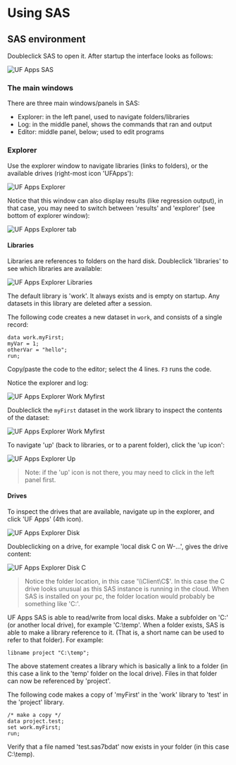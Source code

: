 # Using SAS

## SAS environment

Doubleclick SAS to open it. After startup the interface looks as follows:

![UF Apps SAS](images/uf_apps_sas.png "UF Apps SAS")

### The main windows

There are three main windows/panels in SAS:

- Explorer: in the left panel, used to navigate folders/libraries
- Log: in the middle panel, shows the commands that ran and output
- Editor: middle panel, below; used to edit programs

### Explorer

Use the explorer window to navigate libraries (links to folders), or the available drives (right-most icon 'UFApps'):

![UF Apps Explorer](images/uf_apps_sas_explorer.png "UF Apps Explorer")

Notice that this window can also display results (like regression output), in that case, you may need to switch between 'results' and 'explorer' (see bottom of explorer window):

![UF Apps Explorer tab](images/uf_apps_results_explorer_tab.png "UF Apps Explorer tab")

#### Libraries

Libraries are references to folders on the hard disk. Doubleclick 'libraries' to see which libraries are available:

![UF Apps Explorer Libraries](images/uf_apps_sas_explorer_libraries.png "UF Apps Explorer Libraries")

The default library is 'work'. It always exists and is empty on startup. Any datasets in this library are deleted after a session.

The following code creates a new dataset in `work`, and consists of a single record:

```SAS
data work.myFirst;
myVar = 1;
otherVar = "hello";
run;
```
Copy/paste the code to the editor; select the 4 lines. `F3` runs the code.

Notice the explorer and log:

![UF Apps Explorer Work Myfirst](images/uf_apps_myFirst.png "UF Apps Explorer Work Myfirst")

Doubleclick the `myFirst` dataset in the work library to inspect the contents of the dataset:

![UF Apps Explorer Work Myfirst](images/uf_apps_work.myfirst.png "UF Apps Explorer Work Myfirst")


To navigate 'up' (back to libraries, or to a parent folder), click the 'up icon':

![UF Apps Explorer Up](images/uf_apps_sas_explorer_up_one_level.png "UF Apps Explorer Up")

> Note: if the 'up' icon is not there, you may need to click in the left panel first.

#### Drives

To inspect the drives that are available, navigate up in the explorer, and click 'UF Apps' (4th icon).

![UF Apps Explorer Disk](images/uf_apps_explorer_disk.png "UF Apps Explorer Disk")

Doubleclicking on a drive, for example 'local disk C on W-...', gives the drive content:

![UF Apps Explorer Disk C](images/uf_apps_explorer_disk_C.png "UF Apps Explorer Disk C")

> Notice the folder location, in this case '\\\\Client\C$'. In this case the C drive looks unusual as this SAS instance is running in the cloud. When SAS is installed on your pc, the folder location would probably be something like 'C:\'.

UF Apps SAS is able to read/write from local disks. Make a subfolder on 'C:\' (or another local drive), for example 'C:\temp'. When a folder exists, SAS is able to make a library reference to it. (That is, a short name can be used to refer to that folder). For example:

```SAS
libname project "C:\temp";
```

The above statement creates a library which is basically a link to a folder (in this case a link to the 'temp' folder on the local drive). Files in that folder can now be referenced by 'project'. 

The following code makes a copy of 'myFirst' in the 'work' library to 'test' in the 'project' library.  
```SAS
/* make a copy */
data project.test;
set work.myFirst;
run;
```

Verify that a file named 'test.sas7bdat' now exists in your folder (in this case C:\temp).






